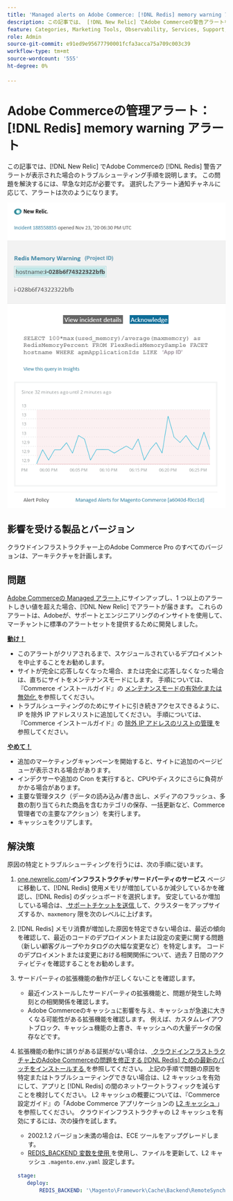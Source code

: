 ```yaml
---
title: 'Managed alerts on Adobe Commerce: [!DNL Redis] memory warning アラート'
description: この記事では、 [!DNL New Relic] でAdobe Commerceの警告アラートを受け取った場合のトラブルシュ  [!DNL Redis]  ティング手順を説明します。 早急な対応が必要です。
feature: Categories, Marketing Tools, Observability, Services, Support, Tools and External Services, Variables
role: Admin
source-git-commit: e91ed9e95677790001fcfa3acca75a709c003c39
workflow-type: tm+mt
source-wordcount: '555'
ht-degree: 0%

---
```



# Adobe Commerceの管理アラート：[!DNL Redis] memory warning アラート

この記事では、[!DNL New Relic] でAdobe Commerceの [!DNL Redis] 警告アラートが表示された場合のトラブルシューティング手順を説明します。 この問題を解決するには、早急な対応が必要です。 選択したアラート通知チャネルに応じて、アラートは次のようになります。

![new_relic_redis_memory_warning.png](../../assets/managed-alerts/new_relic_redis_memory_warning.png)

## 影響を受ける製品とバージョン

クラウドインフラストラクチャー上のAdobe Commerce Pro のすべてのバージョンは、アーキテクチャを計画します。

## 問題

[Adobe Commerceの Managed アラート ](managed-alerts-for-magento-commerce.md) にサインアップし、1 つ以上のアラートしきい値を超えた場合、[!DNL New Relic] でアラートが届きます。 これらのアラートは、Adobeが、サポートとエンジニアリングのインサイトを使用して、マーチャントに標準のアラートセットを提供するために開発しました。

**<u>動け！</u>**

* このアラートがクリアされるまで、スケジュールされているデプロイメントを中止することをお勧めします。
* サイトが完全に応答しなくなった場合、または完全に応答しなくなった場合は、直ちにサイトをメンテナンスモードにします。 手順については、『Commerce インストールガイド』の [ メンテナンスモードの有効化または無効化 ](https://experienceleague.adobe.com/ja/docs/commerce-operations/installation-guide/tutorials/maintenance-mode) を参照してください。
* トラブルシューティングのためにサイトに引き続きアクセスできるように、IP を除外 IP アドレスリストに追加してください。 手順については、『Commerce インストールガイド』の [ 除外 IP アドレスのリストの管理 ](https://experienceleague.adobe.com/ja/docs/commerce-operations/installation-guide/tutorials/maintenance-mode#maintain-the-list-of-exempt-ip-addresses) を参照してください。

**<u>やめて！</u>**

* 追加のマーケティングキャンペーンを開始すると、サイトに追加のページビューが表示される場合があります。
* インデクサーや追加の Cron を実行すると、CPUやディスクにさらに負荷がかかる場合があります。
* 主要な管理タスク（データの読み込み/書き出し、メディアのフラッシュ、多数の割り当てられた商品を含むカテゴリの保存、一括更新など、Commerce管理者での主要なアクション）を実行します。
* キャッシュをクリアします。

## 解決策

原因の特定とトラブルシューティングを行うには、次の手順に従います。

1. [one.newrelic.com](https://login.newrelic.com/login)/**インフラストラクチャ**/**サードパーティのサービス** ページに移動して、[!DNL Redis] 使用メモリが増加しているか減少しているかを確認し、[!DNL Redis] のダッシュボードを選択します。 安定しているか増加している場合は、[ サポートチケットを送信 ](https://experienceleague.adobe.com/ja/docs/commerce-knowledge-base/kb/help-center-guide/magento-help-center-user-guide#support-case) して、クラスターをアップサイズするか、`maxmemory` 限を次のレベルに上げます。
1. [!DNL Redis] メモリ消費が増加した原因を特定できない場合は、最近の傾向を確認して、最近のコードのデプロイメントまたは設定の変更に関する問題（新しい顧客グループやカタログの大幅な変更など）を特定します。 コードのデプロイメントまたは変更における相関関係について、過去 7 日間のアクティビティを確認することをお勧めします。
1. サードパーティの拡張機能の動作が正しくないことを確認します。
   * 最近インストールしたサードパーティの拡張機能と、問題が発生した時刻との相関関係を確認します。
   * Adobe Commerceのキャッシュに影響を与え、キャッシュが急速に大きくなる可能性がある拡張機能を確認します。 例えば、カスタムレイアウトブロック、キャッシュ機能の上書き、キャッシュへの大量データの保存などです。
1. 拡張機能の動作に誤りがある証拠がない場合は、[ クラウドインフラストラクチャ上のAdobe Commerceの問題を修正する  [!DNL Redis]  ための最新のパッチをインストールする ](https://experienceleague.adobe.com/ja/docs/commerce-knowledge-base/kb/troubleshooting/miscellaneous/install-latest-patches-to-fix-magento-redis-issues) を参照してください。 上記の手順で問題の原因を特定またはトラブルシューティングできない場合は、L2 キャッシュを有効にして、アプリと [!DNL Redis] の間のネットワークトラフィックを減らすことを検討してください。 L2 キャッシュの概要については、『Commerce設定ガイド』の「Adobe Commerce アプリケーションの [L2 キャッシュ ](https://experienceleague.adobe.com/ja/docs/commerce-operations/configuration-guide/cache/level-two-cache)」を参照してください。 クラウドインフラストラクチャの L2 キャッシュを有効にするには、次の操作を試します。
   * 2002.1.2 バージョン未満の場合は、ECE ツールをアップグレードします。
   * [REDIS\_BACKEND 変数を使用 ](https://experienceleague.adobe.com/ja/docs/commerce-on-cloud/user-guide/configure/env/stage/variables-deploy#redis_backend) を使用し、ファイルを更新して、L2 キャッシュ `.magento.env.yaml` 設定します。

   ```yaml
   stage:
      deploy:
          REDIS_BACKEND: '\Magento\Framework\Cache\Backend\RemoteSynchronizedCache'
   ```
